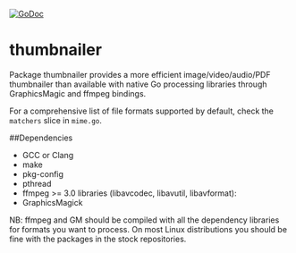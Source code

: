 [![GoDoc](https://godoc.org/github.com/bakape/thumbnailer?status.svg)](https://godoc.org/github.com/bakape/thumbnailer)
# thumbnailer
Package thumbnailer provides a more efficient image/video/audio/PDF thumbnailer
than available with native Go processing libraries through GraphicsMagic and
ffmpeg bindings.


For a comprehensive list of file formats supported by default, check the `matchers` slice in `mime.go`.

##Dependencies
* GCC or Clang
* make
* pkg-config
* pthread
* ffmpeg >= 3.0 libraries (libavcodec, libavutil, libavformat):
* GraphicsMagick

NB: ffmpeg and GM should be compiled with all the dependency libraries for
formats you want to process. On most Linux distributions you should be fine with
the packages in the stock repositories.

